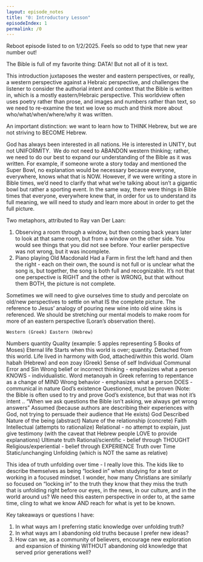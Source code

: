 ```yaml
---
layout: episode_notes
title: "0: Introductory Lesson"
episodeIndex: 1
permalink: /0
---
```


Reboot episode listed to on 1/2/2025. Feels so odd to type that new year number out!

The Bible is full of my favorite thing: DATA! But not all of it is text. 

This introduction juxtaposes the wester and eastern perspectives, or really, a western perspective against a Hebraic perspective, and challenges the listener to consider the authorial intent and context that the Bible is written in, which is a mostly eastern/Hebraic perspective. This worldview often uses poetry rather than prose, and images and numbers rather than text, so we need to re-examine the text we love so much and think more about who/what/when/where/why it was written. 

An important distinction: we want to learn how to THINK Hebrew, but we are not striving to BECOME Hebrew. 

God has always been interested in all nations. He is interested in UNITY, but not UNIFORMITY. 
 We do not need to ABANDON western thinking; rather, we need to do our best to expand our understanding  of the Bible as it was written. For example, if someone wrote a story today and mentioned the Super Bowl, no explanation would be necessary because everyone, everywhere, knows what that is NOW. However, if we were writing a store in Bible times, we’d need to clarify that what we’re talking about isn’t a gigantic bowl but rather a sporting event. In the same way, there were things in Bible times that everyone, everywhere knew that, in order for us to understand its full meaning, we will need to study and learn more about in order to get the full picture.

Two metaphors, attributed to Ray van Der Laan:
1. Observing a room through a window, but then coming back years later to look at that same room, but from a window on the other side. You would see things that you did not see before. Your earlier perspective was not wrong, but it was incomplete.
2. Piano playing Old Macdonald Had a Farm in first the left hand and then the right - each on their own, the sound is not full or is unclear what the song is, but together, the song is both full and recognizable. 
It’s not that one perspective is RIGHT and the other is WRONG, but that without them BOTH, the picture is not complete. 

Sometimes we will need to give ourselves time to study and percolate on old/new perspectives to settle on what IS the complete picture. The reference to Jesus’ analogy of pouring new wine into old wine skins is referenced. We should be stretching our mental models to make room for more of an eastern perspective (Loran’s observation there).

	Western (Greek)	Eastern (Hebrew)
Numbers	quantity	Quality (example: 5 apples representing 5 Books of Moses)
Eternal life	Starts when this world is over; quantity. Detached from this world.	Life lived in harmony with God, attached/within this world. Olam habah (Hebrew) and eon zoay (Greek)
Sense of self	Individual	Communal
Error and Sin	Wrong belief or incorrect thinking - emphasizes what a person KNOWS - individualistic. Word metanoyah in Greek referring to repentance as a change of MIND	Wrong behavior - emphasizes what a person DOES - communical in nature
God’s existence	Questioned, must be proven (Note: the Bible is often used to try and prove God’s existence, but that was not it’s intent .. “When we ask questions the Bible isn’t asking, we always get wrong answers”	Assumed (because authors are describing their experiences with God, not trying to persuade their audience that He exists)
God Described	Nature of the being (abstract)	Nature of the relationship (concrete)
Faith	Intellectual (attempts to rationalize)	Relational - no attempt to explain, just give testimony (with the caveat that Hebrew people LOVE to provide explanations)
Ultimate truth	Rational/scientific - belief through THOUGHT	Religious/experiential - belief through EXPERIENCE
Truth over Time	Static/unchanging	Unfolding (which is NOT the same as relative)

This idea of truth unfolding over time - I really love this. The kids like to describe themselves as being “locked in” when studying for a test or working in a focused mindset. I wonder, how many Christians are similarly so focused on “locking in” to the truth they know that they miss the truth that is unfolding right before our eyes, in the news, in our culture, and in the world around us? We need this eastern perspective in order to, at the same time, cling to what we know AND reach for what is yet to be known. 

Key takeaways or questions I have:
1. In what ways am I preferring static knowledge over unfolding truth?
2. In what ways am I abandoning old truths because I prefer new ideas?
3. How can we, as a community of believers, encourage new exploration and expansion of thinking WITHOUT abandoning old knowledge that served prior generations well?


